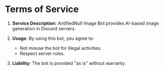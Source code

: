 # Terms of Service
1. **Service Description**:
   AntifiedNull Image Bot provides AI-based image generation in Discord servers.

2. **Usage**:
   By using this bot, you agree to:
   - Not misuse the bot for illegal activities.
   - Respect server rules.

3. **Liability**:
   The bot is provided "as is" without warranty.
